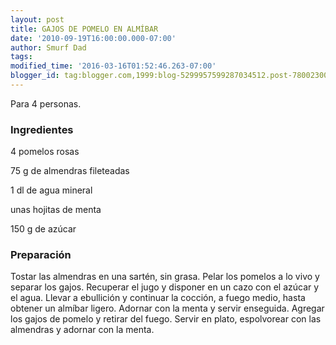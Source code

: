 ```yaml
---
layout: post
title: GAJOS DE POMELO EN ALMÍBAR
date: '2010-09-19T16:00:00.000-07:00'
author: Smurf Dad
tags: 
modified_time: '2016-03-16T01:52:46.263-07:00'
blogger_id: tag:blogger.com,1999:blog-5299957599287034512.post-7800230041590561331
---
```


Para 4 personas.

<h3>Ingredientes</h3>

4 pomelos rosas

75 g de almendras fileteadas

1 dl de agua mineral

unas hojitas de menta

150 g de azúcar

<h3>Preparación</h3>

Tostar las almendras en una sartén, sin grasa. Pelar los pomelos a lo vivo y separar los gajos. Recuperar el jugo y disponer en un cazo con el azúcar y el agua. Llevar a ebullición y continuar la cocción, a fuego medio, hasta obtener un almíbar ligero. Adornar con la menta y servir enseguida. Agregar los gajos de pomelo y retirar del fuego. Servir en plato, espolvorear con las almendras y adornar con la menta.

